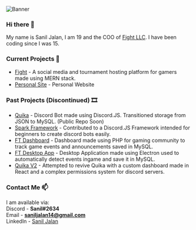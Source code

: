 ![Banner](https://cdn.discordapp.com/attachments/265492092720119814/820954537648717824/Sanil_Jalan_LinkedIn_Banner_Slim.png)

### Hi there 👋

My name is Sanil Jalan, I am 19 and the COO of [Fight LLC](https://fighttm.com). I have been coding since I was 15.

### Current Projects 🔭
- [Fight](https://fighttm.com) - A social media and tournament hosting platform for gamers made using MERN stack.
- [Personal Site](https://sanil14.github.io/website) - Personal Website

### Past Projects (Discontinued) 🎞️

- [Quika](https://quika.weebly.com/) - Discord Bot made using Discord.JS. Transitioned storage from JSON to MySQL. (Public Repo Soon)
- [Spark Framework](https://github.com/Spark-Core/Spark) - Contributed to a Discord.JS Framework intended for beginners to create discord bots easily.
- [FT Dashboard](https://falconites.com) - Dashboard made using PHP for gaming community to track game events and announcements saved in MySQL.
- [FT Desktop App](https://falconites.com) - Desktop Application made using Electron used to automatically detect events ingame and save it in MySQL.
- [Quika V2](http://quikabot.com) - Attempted to revive Quika with a custom dashboard made in React and a complex permissions system for discord servers.

### Contact Me 📫 

I am available via:<br />
Discord - **Sanil#2634**<br />
Email - **saniljalan14@gmail.com**<br />
LinkedIn - [Sanil Jalan](https://www.linkedin.com/in/sanil-jalan/)
